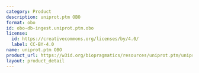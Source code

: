 ```yaml
---
category: Product
description: uniprot.ptm OBO
format: obo
id: obo-db-ingest.uniprot.ptm.obo
license:
  id: https://creativecommons.org/licenses/by/4.0/
  label: CC-BY-4.0
name: uniprot.ptm OBO
product_url: https://w3id.org/biopragmatics/resources/uniprot.ptm/uniprot.ptm.obo
layout: product_detail
---
```

